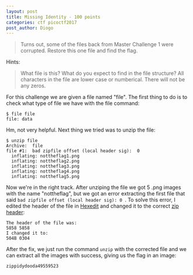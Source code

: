 ```yaml
---
layout: post
title: Missing Identity - 100 points
categories: ctf picoctf2017
post_author: Diogo
---
```


> Turns out, some of the files back from Master Challenge 1 were corrupted. Restore this one file and find the flag. 

Hints:
> What file is this?
> What do you expect to find in the file structure?
> All characters in the file are lower case or numberical. There will not be any zeros.

For this challenge we are given a file named "file". The first thing to do is to check what type of file we have with the file command:
```
$ file file
file: data
```
Hm, not very helpful. Next thing we tried was to unzip the file:
```
$ unzip file
Archive:  file
file #1:  bad zipfile offset (local header sig):  0
  inflating: nottheflag1.png
  inflating: nottheflag2.png
  inflating: nottheflag3.png
  inflating: nottheflag4.png
  inflating: nottheflag5.png
```

Now we're in the right track. After unziping the file we got 5 .png images with the name "nottheflag", but we got an error extracting the first file that said ```bad zipfile offset (local header sig): 0 ```. To solve this error, I edited the header of the file in [Hexedit](https://hexed.it/) and changed it to the correct [zip header](https://en.wikipedia.org/wiki/List_of_file_signatures):
```
The header of the file was: 
5858 5858
I changed it to:
504B 0304
```
After the fix, we just run the command ```unzip``` with the corrected file and we can extract all the images with success, giving us the flag in an image:
```
zippidydooda49559523
```
